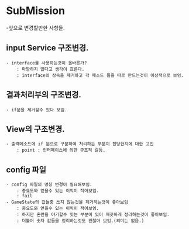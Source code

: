 # SubMission
-앞으로 변경할만한 사항들.
## input Service 구조변경.
	- interface를 사용하는것이 올바른가?
		: 마땅하지 않다고 생각이 흐른다.
		: interface의 상속을 제거하고 각 메소드 들을 따로 만드는것이 이상적으로 보임.

## 결과처리부의 구조변경.
	- if문을 제거할수 있다 보임.

## View의 구조변경.
	- 출력메소드에 if 문으로 구분하여 처리하는 부분이 합당한지에 대한 고민
		: point : 인터페이스에 의한 구조적 갈등.

## config 파일
	- config 파일의 명칭 변경이 필요해보임.
		: 중요도와 얻을수 있는 이익이 적어보임.
		: fail
	- GameState의 값들중 쓰지 않는것을 제거하는것이 좋아보임
		: 중요도와 얻을수 있는 이익이 적어보임.
		: 하지만 혼란을 야기할수 잇는 부분이 있어 깨끗하게 정리하는것이 좋아보임.
		: 더불어 숫자 값들을 정리하는것도 괜찮아 보임.(의미는 없음.)